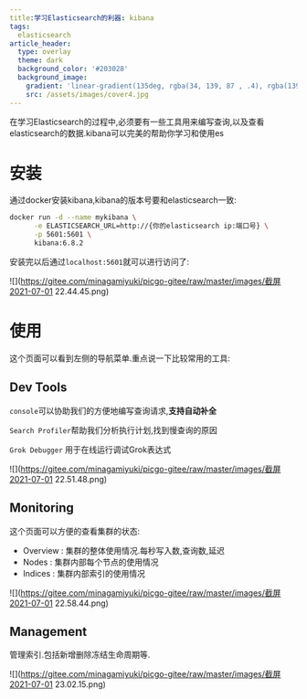 ```yaml
---
title:学习Elasticsearch的利器: kibana
tags: 
  elasticsearch
article_header:
  type: overlay
  theme: dark
  background_color: '#203028'
  background_image:
    gradient: 'linear-gradient(135deg, rgba(34, 139, 87 , .4), rgba(139, 34, 139, .4))'
    src: /assets/images/cover4.jpg
---
```




在学习Elasticsearch的过程中,必须要有一些工具用来编写查询,以及查看elasticsearch的数据.kibana可以完美的帮助你学习和使用es

<!--more-->

# 安装

通过docker安装kibana,kibana的版本号要和elasticsearch一致:

```bash
docker run -d --name mykibana \
      -e ELASTICSEARCH_URL=http://{你的elasticsearch ip:端口号} \
      -p 5601:5601 \
      kibana:6.8.2
```

安装完以后通过`localhost:5601`就可以进行访问了:

![](https://gitee.com/minagamiyuki/picgo-gitee/raw/master/images/截屏2021-07-01 22.44.45.png)

# 使用

这个页面可以看到左侧的导航菜单.重点说一下比较常用的工具:

##  Dev Tools

 `console`可以协助我们的方便地编写查询请求,**支持自动补全**

 `Search Profiler`帮助我们分析执行计划,找到慢查询的原因

`Grok Debugger` 用于在线运行调试Grok表达式

![](https://gitee.com/minagamiyuki/picgo-gitee/raw/master/images/截屏2021-07-01 22.51.48.png)

## Monitoring

这个页面可以方便的查看集群的状态:

- Overview : 集群的整体使用情况.每秒写入数,查询数,延迟
- Nodes : 集群内部每个节点的使用情况
- Indices : 集群内部索引的使用情况 

![](https://gitee.com/minagamiyuki/picgo-gitee/raw/master/images/截屏2021-07-01 22.58.44.png)

## Management

管理索引.包括新增删除冻结生命周期等.

![](https://gitee.com/minagamiyuki/picgo-gitee/raw/master/images/截屏2021-07-01 23.02.15.png)
